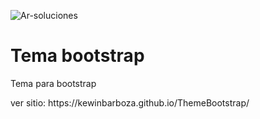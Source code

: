 ![Ar-soluciones](https://repository-images.githubusercontent.com/171592619/0f3f2180-982c-11ea-9a5f-123a873bfa84)

<h1>Tema bootstrap</h1>
<p>Tema para bootstrap</p>
ver sitio: https://kewinbarboza.github.io/ThemeBootstrap/

